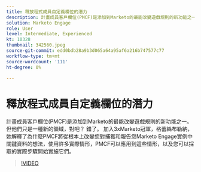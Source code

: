 ```yaml
---
title: 釋放程式成員自定義欄位的潛力
description: 計畫成員客戶欄位(PMCF)是添加到Marketo的最能改變遊戲規則的新功能之一。
solution: Marketo Engage
role: User
level: Intermediate, Experienced
kt: 10328
thumbnail: 342560.jpeg
source-git-commit: edd0bdb28a9b3d065a64a95af6a216b747577c77
workflow-type: tm+mt
source-wordcount: '111'
ht-degree: 0%

---
```


# 釋放程式成員自定義欄位的潛力

計畫成員客戶欄位(PMCF)是添加到Marketo的最能改變遊戲規則的新功能之一。 但他們只是一種新的領域，對吧？ 錯了。 加入3xMarketo冠軍，格蕾絲布勒納，她解釋了為什麼PMCF將從根本上改變您對捕獲和報告您Marketo Engage實例中關鍵資料的想法，使用許多實際情形，PMCF可以應用到這些情形，以及您可以採取的實際步驟開始實施它們。

>[!VIDEO](https://video.tv.adobe.com/v/342560/?quality=12&learn=on)
